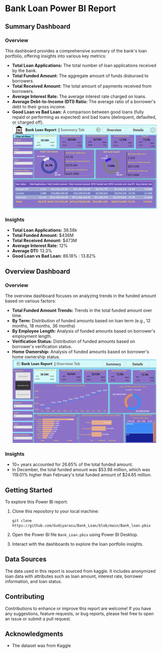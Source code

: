 # Bank Loan Power BI Report

## Summary Dashboard

### Overview

This dashboard provides a comprehensive summary of the bank's loan portfolio, offering insights into various key metrics:

- **Total Loan Applications:** The total number of loan applications received by the bank.
- **Total Funded Amount:** The aggregate amount of funds disbursed to borrowers.
- **Total Received Amount:** The total amount of payments received from borrowers.
- **Average Interest Rate:** The average interest rate charged on loans.
- **Average Debt-to-Income (DTI) Ratio:** The average ratio of a borrower's debt to their gross income.
- **Good Loan vs Bad Loan:** A comparison between good loans (fully repaid or performing as expected) and bad loans (delinquent, defaulted, or charged off).
  ![Summary](https://github.com/Gudiyarasu/Bank_Loan/raw/main/Datasets%20and%20Screenshots/Summary.png)



### Insights

- **Total Loan Applications:** 38.58k
- **Total Funded Amount:** $436M
- **Total Received Amount:** $473M
- **Average Interest Rate:** 12%
- **Average DTI:** 13.3%
- **Good Loan vs Bad Loan:** 86.18% : 13.82%

## Overview Dashboard

### Overview

The overview dashboard focuses on analyzing trends in the funded amount based on various factors:

- **Total Funded Amount Trends:** Trends in the total funded amount over time.
- **By Term:** Distribution of funded amounts based on loan term (e.g., 12 months, 18 months, 36 months)
- **By Employee Length:** Analysis of funded amounts based on borrower's employment length.
- **Verification Status:** Distribution of funded amounts based on borrower's verification status.
- **Home Ownership:** Analysis of funded amounts based on borrower's home ownership status.
    ![Overview](https://github.com/Gudiyarasu/Bank_Loan/raw/main/Datasets%20and%20Screenshots/Overview.png)


### Insights
- 10+ years accounted for 26.65% of the total funded amount.
- In December, the total funded amount was $53.98 million, which was 119.01% higher than February's total funded amount of $24.65 million.


## Getting Started

To explore this Power BI report:

1. Clone this repository to your local machine:

    ```
    git clone https://github.com/Gudiyarasu/Bank_Loan/blob/main/Bank_loan.pbix
    ```

2. Open the Power BI file `Bank_Loan.pbix` using Power BI Desktop.

4. Interact with the dashboards to explore the loan portfolio insights.

## Data Sources

The data used in this report is sourced from kaggle. It includes anonymized loan data with attributes such as loan amount, interest rate, borrower information, and loan status.

## Contributing

Contributions to enhance or improve this report are welcome! If you have any suggestions, feature requests, or bug reports, please feel free to open an issue or submit a pull request.



## Acknowledgments

- The dataset was from Kaggle

